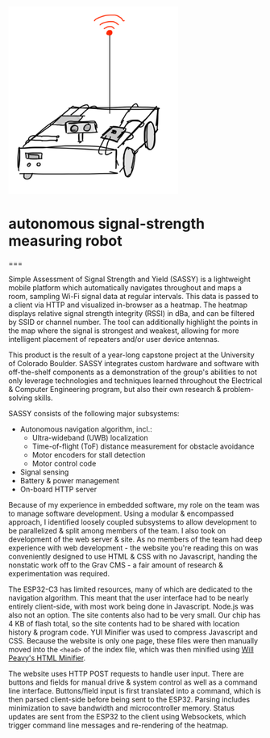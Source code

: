 ![SASSY](SASSY.png "SASSY")

# autonomous signal-strength measuring robot

===

Simple Assessment of Signal Strength and Yield (SASSY) is a lightweight mobile platform which automatically navigates throughout and maps a room, sampling Wi-Fi signal data at regular intervals. This data is passed to a client
via HTTP and visualized in-browser as a heatmap. The heatmap displays relative signal strength integrity (RSSI) in dBa, and can be filtered by SSID or channel number. The tool can
additionally highlight the points in the map where the signal is strongest and weakest, allowing for more intelligent placement of repeaters and/or user device antennas.

This product is the result of a year-long capstone project at the University of Colorado Boulder. SASSY integrates custom hardware and software with off-the-shelf components
as a demonstration of the group's abilities to not only leverage technologies and techniques learned throughout the Electrical & Computer Engineering program, but also their
own research & problem-solving skills.

SASSY consists of the following major subsystems:
- Autonomous navigation algorithm, incl.:
	- Ultra-wideband (UWB) localization
	- Time-of-flight (ToF) distance measurement for obstacle avoidance
	- Motor encoders for stall detection
	- Motor control code
- Signal sensing
- Battery & power management
- On-board HTTP server

Because of my experience in embedded software, my role on the team was to manage software development. Using a modular & encompassed approach, I identified loosely coupled subsystems to allow development to be
parallelized & split among members of the team. I also took on development of the web server & site. As no members of the team had deep experience with web development - the website you're reading this on
was conveniently designed to use HTML & CSS with no Javascript, handing the nonstatic work off to the Grav CMS - a fair amount of research & experimentation was required.

The ESP32-C3 has limited resources, many of which are dedicated to the navigation algorithm. This meant that the user interface had to be nearly entirely client-side, with most work being done in Javascript.
Node.js was also not an option. The site contents also had to be very small. Our chip has 4 KB of flash total, so the site contents
had to be shared with location history & program code. YUI Minifier was used to compress Javascript and CSS. Because the website is only one page, these files were then manually moved into the `<head>`
of the index file, which was then minified using [Will Peavy's HTML Minifier](https://www.willpeavy.com/tools/minifier/).

The website uses HTTP POST requests to handle user input. There are buttons and fields for manual drive & system control as well as a command line interface. Buttons/field input is first translated into a
command, which is then parsed client-side before being sent to the ESP32. Parsing includes minimization to save bandwidth and microcontroller memory. Status updates are sent from the ESP32 to the client using
Websockets, which trigger command line messages and re-rendering of the heatmap.
